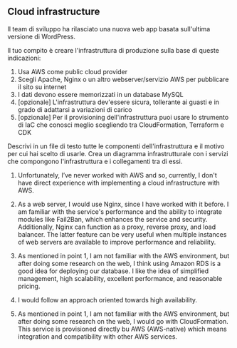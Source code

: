 ## Cloud infrastructure

Il team di sviluppo ha rilasciato una nuova web app basata sull'ultima versione di WordPress.

Il tuo compito è creare l'infrastruttura di produzione sulla base di queste indicazioni:

1. Usa AWS come public cloud provider
2. Scegli Apache, Nginx o un altro webserver/servizio AWS per pubblicare il sito su internet
3. I dati devono essere memorizzati in un database MySQL
4. [opzionale] L'infrastruttura dev'essere sicura, tollerante ai guasti e in grado di adattarsi a variazioni di carico
5. [opzionale] Per il provisioning dell'infrastruttura puoi usare lo strumento di IaC che conosci meglio scegliendo tra CloudFormation, Terraform e CDK

Descrivi in un file di testo tutte le componenti dell'infrastruttura e il motivo per cui hai scelto di usarle. Crea un diagramma infrastrutturale con i servizi che compongono l'infrastruttura e i collegamenti tra di essi.



1. Unfortunately, I’ve never worked with AWS and so, currently, I don't have direct experience with implementing a cloud infrastructure with AWS. 

2. As a web server, I would use Nginx, since I have worked with it before. I am familiar with the service's performance and the ability to integrate modules like Fail2Ban, which enhances the service and security.
Additionally, Nginx can function as a proxy, reverse proxy, and load balancer.
The latter feature can be very useful when multiple instances of web servers are available to improve performance and reliability.

3. As mentioned in point 1, I am not familiar with the AWS environment, but after doing some research on the web, I think using Amazon RDS is a good idea for deploying our database.
I like the idea of simplified management, high scalability, excellent performance, and reasonable pricing. 

4. I would follow an approach oriented towards high availability.

5. As mentioned in point 1, I am not familiar with the AWS environment, but after doing some research on the web, I would go with CloudFormation.
This service is provisioned directly bu AWS (AWS-native) which means integration and compatibility with other AWS services.
